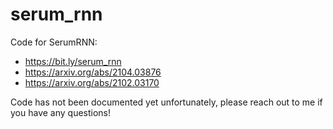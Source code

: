 # serum_rnn

Code for SerumRNN:
- https://bit.ly/serum_rnn
- https://arxiv.org/abs/2104.03876
- https://arxiv.org/abs/2102.03170

Code has not been documented yet unfortunately, please reach out to me if you have any questions!
